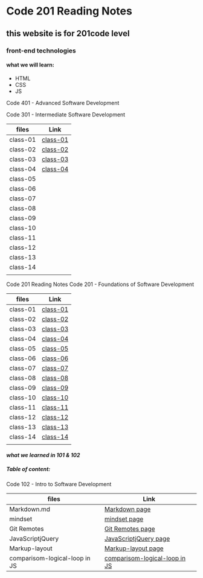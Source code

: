 # Code 201 Reading Notes

## this website is for 201code level

### front-end technologies

#### what we will learn:

* HTML
* CSS
* JS

Code 401 - Advanced Software Development

Code 301 - Intermediate Software Development

| files | Link |
| ---  | --- |
| class-01  |  [class-01](https://areenjaradat.github.io/reading-notes/code-301/class-01)   |
| class-02  |  [class-02](https://areenjaradat.github.io/reading-notes/code-301/class-02)   |
| class-03  |  [class-03](https://areenjaradat.github.io/reading-notes/code-301/class-03)   |
| class-04  |  [class-04](https://areenjaradat.github.io/reading-notes/code-301/class-04)   |
| class-05  |     |
| class-06  |     |
| class-07  |     |
| class-08  |     |
| class-09  |     |
| class-10  |     |
| class-11  |     |
| class-12  |     |
| class-13  |     |
| class-14  |     |
| |  |

Code 201 Reading Notes
Code 201 - Foundations of Software Development

| files | Link |
| ---  | --- |
| class-01  |  [class-01](https://areenjaradat.github.io/reading-notes/code-201/class-01)   |
| class-02  |  [class-02](https://areenjaradat.github.io/reading-notes/code-201/class-02)   |
| class-03  |  [class-03](https://areenjaradat.github.io/reading-notes/code-201/class-03)   |
| class-04  |  [class-04](https://areenjaradat.github.io/reading-notes/code-201/class-04)   |
| class-05  |  [class-05](https://areenjaradat.github.io/reading-notes/code-201/class-05)   |
| class-06  |  [class-06](https://areenjaradat.github.io/reading-notes/code-201/class-06)   |
| class-07  |  [class-07](https://areenjaradat.github.io/reading-notes/code-201/class-07)   |
| class-08  |  [class-08](https://areenjaradat.github.io/reading-notes/code-201/class-08)   |
| class-09  |  [class-09](https://areenjaradat.github.io/reading-notes/code-201/class-09)   |
| class-10  |  [class-10](https://areenjaradat.github.io/reading-notes/code-201/class-10)   |
| class-11  |  [class-11](https://areenjaradat.github.io/reading-notes/code-201/class-11)   |
| class-12  |  [class-12](https://areenjaradat.github.io/reading-notes/code-201/class-12)   |
| class-13  |  [class-13](https://areenjaradat.github.io/reading-notes/code-201/class-13)   |
| class-14  |  [class-14](https://areenjaradat.github.io/reading-notes/code-201/class-14)   |
| |  |

#### *what we learned in 101 & 102*

##### Table of content:

Code 102 - Intro to Software Development

| files | Link |
| ---  | --- |
| Markdown.md                  |[Markdown page](https://areenjaradat.github.io/reading-notes/code-102/Markdown) |
| mindset                      | [mindset page](https://areenjaradat.github.io/reading-notes/code-102/mindset) |
|Git Remotes                   | [Git Remotes page](https://areenjaradat.github.io/reading-notes/code-102/Remotes) |
| JavaScriptjQuery             | [JavaScriptjQuery page](https://areenjaradat.github.io/reading-notes/code-102/JavaScriptjQuery) |
| Markup-layout                 | [Markup-layout page](https://areenjaradat.github.io/reading-notes/code-102/Markup-layout) |
| comparisom-logical-loop in JS | [comparisom-logical-loop in JS](https://areenjaradat.github.io/reading-notes/code-102/comp-log-loop) |
